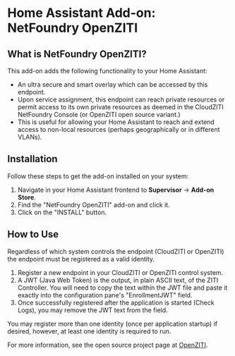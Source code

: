 # Home Assistant Add-on: NetFoundry OpenZITI

## What is NetFoundry OpenZITI?

This add-on adds the following functionality to your Home Assistant:

- An ultra secure and smart overlay which can be accessed by this endpoint.
- Upon service assignment, this endpoint can reach private resources or permit access to its own private resources as deemed in the CloudZITI NetFoundry Console (or OpenZITI open source variant.)
- This is useful for allowing your Home Assistant to reach and extend access to non-local resources (perhaps geographically or in different VLANs).

## Installation

Follow these steps to get the add-on installed on your system:

1. Navigate in your Home Assistant frontend to **Supervisor** -> **Add-on Store**.
2. Find the "NetFoundry OpenZITI" add-on and click it.
3. Click on the "INSTALL" button.

## How to Use

Regardless of which system controls the endpoint (CloudZITI or OpenZITI) the endpoint must be registered as a valid identity.

1. Register a new endpoint in your CloudZITI or OpenZITI control system.
2. A JWT (Java Web Token) is the output, in plain ASCII text, of the ZITI Controller. You will need to copy the text within the JWT file and paste it exactly into the configuration pane's "EnrollmentJWT" field.
3. Once successfully registered after the application is started (Check Logs), you may remove the JWT text from the field.

You may register more than one identity (once per application startup) if desired, however, at least one identity is required to run.

For more information, see the open source project page at [OpenZITI](https://github.com/openziti).
